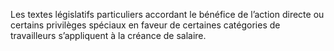 Les textes législatifs particuliers accordant le bénéfice de l’action directe ou certains privilèges spéciaux en faveur de certaines catégories de travailleurs s’appliquent à la créance de salaire.